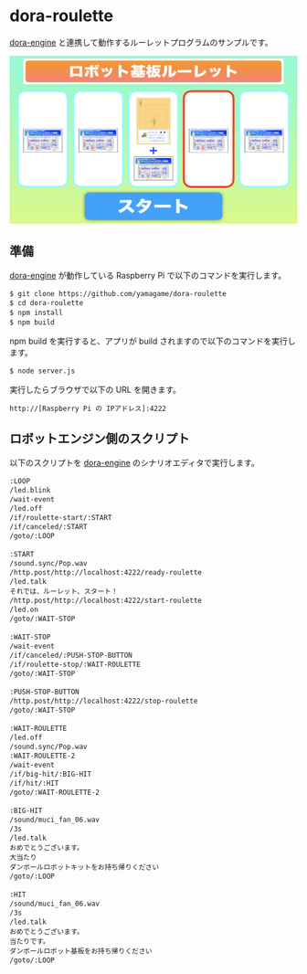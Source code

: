 # dora-roulette

[dora-engine](https://yamagame.github.io/dora-engine) と連携して動作するルーレットプログラムのサンプルです。

<p align="center">
<img src="./public/screen-shot.png" />
</p>

## 準備

[dora-engine](https://yamagame.github.io/dora-engine) が動作している Raspberry Pi で以下のコマンドを実行します。

```bash
$ git clone https://github.com/yamagame/dora-roulette
$ cd dora-roulette
$ npm install
$ npm build
```

npm build を実行すると、アプリが build されますので以下のコマンドを実行します。

```bash
$ node server.js
```

実行したらブラウザで以下の URL を開きます。

```
http://[Raspberry Pi の IPアドレス]:4222
```

## ロボットエンジン側のスクリプト

以下のスクリプトを [dora-engine](https://yamagame.github.io/dora-engine) のシナリオエディタで実行します。

```
:LOOP
/led.blink
/wait-event
/led.off
/if/roulette-start/:START
/if/canceled/:START
/goto/:LOOP

:START
/sound.sync/Pop.wav
/http.post/http://localhost:4222/ready-roulette
/led.talk
それでは、ルーレット、スタート！
/http.post/http://localhost:4222/start-roulette
/led.on
/goto/:WAIT-STOP

:WAIT-STOP
/wait-event
/if/canceled/:PUSH-STOP-BUTTON
/if/roulette-stop/:WAIT-ROULETTE
/goto/:WAIT-STOP

:PUSH-STOP-BUTTON
/http.post/http://localhost:4222/stop-roulette
/goto/:WAIT-STOP

:WAIT-ROULETTE
/led.off
/sound.sync/Pop.wav
:WAIT-ROULETTE-2
/wait-event
/if/big-hit/:BIG-HIT
/if/hit/:HIT
/goto/:WAIT-ROULETTE-2

:BIG-HIT
/sound/muci_fan_06.wav
/3s
/led.talk
おめでとうございます。
大当たり
ダンボールロボットキットをお持ち帰りください
/goto/:LOOP

:HIT
/sound/muci_fan_06.wav
/3s
/led.talk
おめでとうございます。
当たりです。
ダンボールロボット基板をお持ち帰りください
/goto/:LOOP
```
